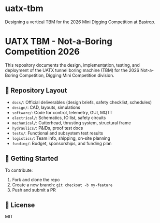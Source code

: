 # uatx-tbm
Designing a vertical TBM for the 2026 Mini Digging Competition at Bastrop.

# UATX TBM - Not-a-Boring Competition 2026

This repository documents the design, implementation, testing, and deployment of the UATX tunnel boring machine (TBM) for the 2026 Not-a-Boring Competition, Digging Mini Competition division.

## 📁 Repository Layout

- `docs/`: Official deliverables (design briefs, safety checklist, schedules)
- `design/`: CAD, layouts, simulations
- `software/`: Code for control, telemetry, GUI, MQTT
- `electrical/`: Schematics, IO list, safety circuits
- `mechanical/`: Cutterhead, thrusting system, structural frame
- `hydraulics/`: P&IDs, proof test docs
- `tests/`: Functional and subsystem test results
- `logistics/`: Team info, shipping, on-site planning
- `funding/`: Budget, sponsorships, and funding plan

## 🚀 Getting Started

To contribute:
1. Fork and clone the repo
2. Create a new branch: `git checkout -b my-feature`
3. Push and submit a PR

## 📄 License

MIT
